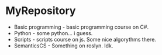 MyRepository
============
* Basic programming - basic programming course on C#.
* Python - some python... i guess.
* Scripts - scripts course on js. Some nice algorythms there.
* SemanticsCS - Something on roslyn. Idk.
